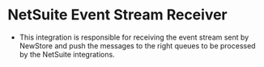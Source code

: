 # NetSuite Event Stream Receiver
- This integration is responsible for receiving the event stream sent by NewStore and push the messages to the right queues to be processed by the NetSuite integrations.


